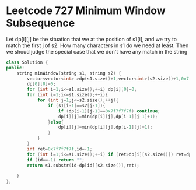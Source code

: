 # Leetcode 727 Minimum Window Subsequence

Let dp[i][j] be the situation that we at the position of s1[i], and we try to match the first j of s2.
How many characters in s1 do we need at least.
Then we shoud judge the special case that we don't have any match in the string
```cpp
class Solution {
public:
    string minWindow(string s1, string s2) {
        vector<vector<int> >dp(s1.size()+1,vector<int>(s2.size()+1,0x7f7f7f7f));
        dp[0][0]=0;
        for (int i=1;i<=s1.size();++i) dp[i][0]=0;
        for (int i=1;i<=s1.size();++i){
            for (int j=1;j<=s2.size();++j){
                if (s1[i-1]==s2[j-1]){
                    if (dp[i-1][j-1]==0x7f7f7f7f) continue;
                    dp[i][j]=min(dp[i][j],dp[i-1][j-1]+1);
                }else{
                    dp[i][j]=min(dp[i][j],dp[i-1][j]+1);
                }
            }
        }
        int ret=0x7f7f7f7f,id=-1;
        for (int i=1;i<=s1.size();++i) if (ret>dp[i][s2.size()]) ret=dp[i][s2.size()],id=i;
        if (id==-1) return "";
        return s1.substr(id-dp[id][s2.size()],ret);
        
    }
};
```
